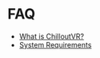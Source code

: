 # FAQ
+ [What is ChilloutVR?](what-is-chilloutvr.md)
+ [System Requirements](system-requirements.md)